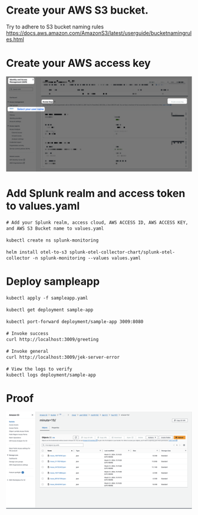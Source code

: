 # Create your AWS S3 bucket. 
Try to adhere to S3 bucket naming rules https://docs.aws.amazon.com/AmazonS3/latest/userguide/bucketnamingrules.html

# Create your AWS access key
![](access-key.png)



# Add Splunk realm and access token to values.yaml

```
# Add your Splunk realm, access cloud, AWS ACCESS ID, AWS ACCESS KEY, and AWS S3 Bucket name to values.yaml

kubectl create ns splunk-monitoring

helm install otel-to-s3 splunk-otel-collector-chart/splunk-otel-collector -n splunk-monitoring --values values.yaml
```

# Deploy sampleapp

```
kubectl apply -f sampleapp.yaml

kubectl get deployment sample-app

kubectl port-forward deployment/sample-app 3009:8080

# Invoke success
curl http://localhost:3009/greeting

# Invoke general
curl http://localhost:3009/jek-server-error

# View the logs to verify
kubectl logs deployment/sample-app
```

# Proof
![](proof.png)